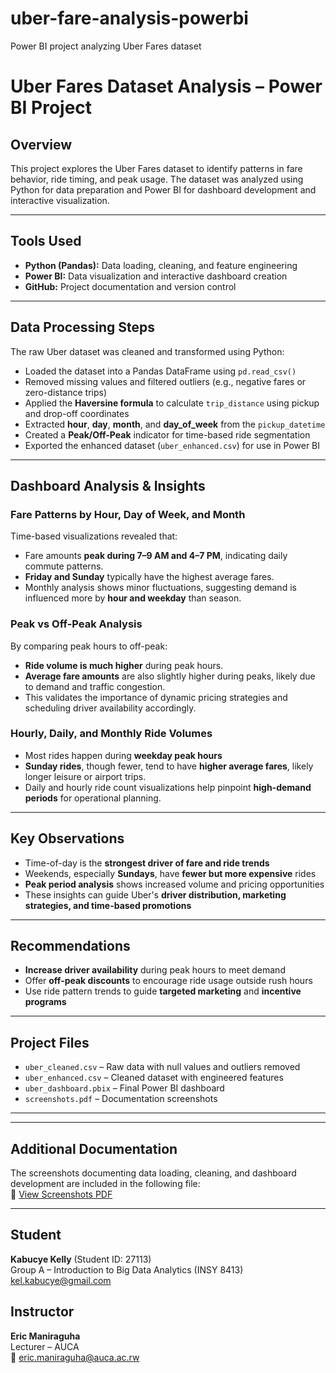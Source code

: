 # uber-fare-analysis-powerbi
Power BI project analyzing Uber Fares dataset
# Uber Fares Dataset Analysis – Power BI Project

## Overview
This project explores the Uber Fares dataset to identify patterns in fare behavior, ride timing, and peak usage. The dataset was analyzed using Python for data preparation and Power BI for dashboard development and interactive visualization.

---

## Tools Used
- **Python (Pandas):** Data loading, cleaning, and feature engineering
- **Power BI:** Data visualization and interactive dashboard creation
- **GitHub:** Project documentation and version control

---

## Data Processing Steps
The raw Uber dataset was cleaned and transformed using Python:

- Loaded the dataset into a Pandas DataFrame using `pd.read_csv()`
- Removed missing values and filtered outliers (e.g., negative fares or zero-distance trips)
- Applied the **Haversine formula** to calculate `trip_distance` using pickup and drop-off coordinates
- Extracted **hour**, **day**, **month**, and **day_of_week** from the `pickup_datetime`
- Created a **Peak/Off-Peak** indicator for time-based ride segmentation
- Exported the enhanced dataset (`uber_enhanced.csv`) for use in Power BI

---

##  Dashboard Analysis & Insights

### Fare Patterns by Hour, Day of Week, and Month
Time-based visualizations revealed that:
- Fare amounts **peak during 7–9 AM and 4–7 PM**, indicating daily commute patterns.
- **Friday and Sunday** typically have the highest average fares.
- Monthly analysis shows minor fluctuations, suggesting demand is influenced more by **hour and weekday** than season.

### Peak vs Off-Peak Analysis
By comparing peak hours to off-peak:
- **Ride volume is much higher** during peak hours.
- **Average fare amounts** are also slightly higher during peaks, likely due to demand and traffic congestion.
- This validates the importance of dynamic pricing strategies and scheduling driver availability accordingly.

### Hourly, Daily, and Monthly Ride Volumes
- Most rides happen during **weekday peak hours**
- **Sunday rides**, though fewer, tend to have **higher average fares**, likely longer leisure or airport trips.
- Daily and hourly ride count visualizations help pinpoint **high-demand periods** for operational planning.

---

## Key Observations
- Time-of-day is the **strongest driver of fare and ride trends**
- Weekends, especially **Sundays**, have **fewer but more expensive** rides
- **Peak period analysis** shows increased volume and pricing opportunities
- These insights can guide Uber's **driver distribution, marketing strategies, and time-based promotions**

---

## Recommendations
- **Increase driver availability** during peak hours to meet demand
- Offer **off-peak discounts** to encourage ride usage outside rush hours
- Use ride pattern trends to guide **targeted marketing** and **incentive programs**

---

## Project Files
- `uber_cleaned.csv` – Raw data with null values and outliers removed
- `uber_enhanced.csv` – Cleaned dataset with engineered features
- `uber_dashboard.pbix` – Final Power BI dashboard
- `screenshots.pdf` – Documentation screenshots

---


---

## Additional Documentation

The screenshots documenting data loading, cleaning, and dashboard development are included in the following file:  
🔗 [View Screenshots PDF](./screenshots.pdf)

---

##  Student
**Kabucye Kelly** (Student ID: 27113)  
Group A – Introduction to Big Data Analytics (INSY 8413)  
 kel.kabucye@gmail.com

## Instructor
**Eric Maniraguha**  
Lecturer – AUCA  
📧 [eric.maniraguha@auca.ac.rw](mailto:eric.maniraguha@auca.ac.rw)


